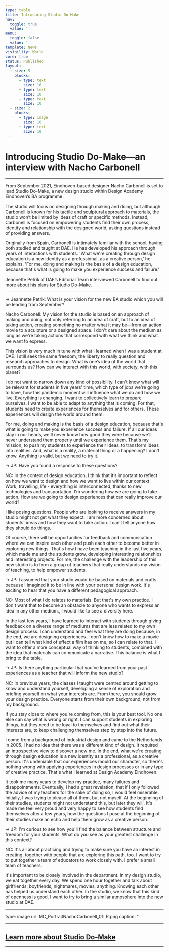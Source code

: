 ```yaml
---
type: table
title: Introducing Studio Do-Make
nav:
  toggle: true
  value: ''
menu:
  toggle: false
  value: ''
template: News
visibility: World
core: true
status: Published
layout:
  - size: 5
    blocks:
      - type: text
        size: 10
      - type: text
        size: 10
      - type: text
        size: 10
  - size: 2
    blocks:
      - type: image
        size: 10
      - type: text
        size: 10
---
```


# Introducing Studio Do-Make—an interview with Nacho Carbonell

---

From September 2021, Eindhoven-based designer Nacho Carbonell is set to lead Studio Do-Make, a new design studio within Design Academy Eindhoven’s BA programme.   

The studio will focus on designing through making and doing, but although Carbonell is known for his tactile and sculptural approach to materials, the studio won’t be limited by ideas of craft or specific methods. Instead, Carbonell is focused on empowering students find their own process, identity and relationship with the designed world, asking questions instead of providing answers.  

Originally from Spain, Carbonell is intimately familiar with the school, having both studied and taught at DAE. He has developed his approach through years of interactions with students. 'What we're creating through design education is a new identity as a professional, as a creative person,' he explains. 'For me, doing and making is the basis of a design education, because that's what is going to make you experience success and failure.'

Jeannette Petrik of DAE’s Editorial Team interviewed Carbonell to find out more about his plans for Studio Do-Make.

---

→ Jeannette Petrik: What is your vision for the new BA studio which you will be leading from September? 

Nacho Carbonell: My vision for the studio is based on an approach of making and doing, not only referring to an idea of craft, but to an idea of taking action, creating something no matter what it may be—from an action movie to a sculpture or a designed space. I don't care about the medium as long as we're taking actions that correspond with what we think and what we want to express. 

This vision is very much in tune with what I learned when I was a student at DAE. I still seek the same freedom, the liberty to really question and research approaches to design. What is one’s idea of the world that surrounds us? How can we interact with this world, with society, with this planet? 

I do not want to narrow down any kind of possibility. I can't know what will be relevant for students in five years' time, which type of jobs we're going to have, how this pandemic moment will influence what we do and how we live. Everything is changing. I want to collectively learn to prepare ourselves. I want to be able to adapt to anything that is coming. For that, students need to create experiences for themselves and for others. These experiences will design the world around them.  

For me, doing and making is the basis of a design education, because that's what is going to make you experience success and failure. If all our ideas stay in our heads, we'll never know how good they were because we'll never understand them properly until we experience them. That's my mission, to push my students to experience their ideas, to transform ideas into realities. And, what is a reality, a material thing or a happening? I don't know. Anything is valid, but we need to try it. 

→ JP: Have you found a response to these questions? 

NC: In the context of design education, I think that it’s important to reflect on how we want to design and how we want to live within our context. Work, travelling, life - everything is interconnected, thanks to new technologies and transportation. I'm wondering how we are going to take action. How are we going to design experiences that can really improve our world? 

I like posing questions. People who are looking to receive answers in my studio might not get what they expect. I am more concerned about students' ideas and how they want to take action. I can’t tell anyone how they should do things.  

Of course, there will be opportunities for feedback and communication where we can inspire each other and push each other to become better in exploring new things. That's how I have been teaching in the last five years, which made me and the students grow, developing interesting relationships and interesting projects. For me, the challenge with the leadership of this new studio is to form a group of teachers that really understands my vision of teaching, to help empower students. 

→ JP: I assumed that your studio would be based on materials and crafts because I imagined it to be in line with your personal design work. It's exciting to hear that you have a different pedagogical approach. 

NC: Most of what I do relates to materials. But that's my own practice. I don't want that to become an obstacle to anyone who wants to express an idea in any other medium., I would like to see a diversity here.  

In the last few years, I have learned to interact with students through giving feedback on a diverse range of mediums that are less related to my own design process. I can understand and feel what they are doing because, in the end, we are designing experiences. I don't know how to make a movie but I can tell what kind of effect a film has on me, so I can relate to that.  I want to offer a more conceptual way of thinking to students, combined with the idea that materials can communicate a narrative. This balance is what I bring to the table. 

→ JP: Is there anything particular that you've learned from your past experiences as a teacher that will inform the new studio? 

NC: In previous years, the classes I taught were centred around getting to know and understand yourself, developing a sense of exploration and briefing yourself on what your interests are. From there, you should grow your design practice. Everyone starts from their own background, not from my background.  

If you stay close to where you're coming from, this is your best tool. No one else can say what is wrong or right. I can support students in exploring things, but they need to be loyal to themselves and find out what their interests are, to keep challenging themselves step by step into the future. 

I come from a background of industrial design and came to the Netherlands in 2005. I had no idea that there was a different kind of design. It required an introspective view to discover a new me. In the end, what we're creating through design education is a new identity as a professional, as a creative person. It's undeniable that our experiences mould our character, so there's nothing wrong with applying experiences in design processes or in any type of creative practice. That's what I learned at Design Academy Eindhoven.  

It took me many years to develop my practice, many failures and disappointments. Eventually, I had a great revelation, that if I only followed the advice of my teachers for the sake of doing so, I would feel miserable. Initially, I was trying to please all of them, but not myself. At the beginning of their studies, students might not understand this, but later they will. It's made me feel very proud and very happy to see how students find themselves after a few years, how the questions I pose at the beginning of their studies make an echo and help them grow as a creative person.  

→ JP: I'm curious to see how you'll find the balance between structure and freedom for your students. What do you see as your greatest challenge in this context? 

NC: It's all about practicing and trying to make sure you have an interest in creating, together with people that are exploring this path, too. I want to try to put together a team of educators to work closely with. I prefer a small team of teachers. 

It's important to be closely involved in the department. In my design studio, we eat together every day. We spend one hour together and talk about girlfriends, boyfriends, nightmares, movies, anything. Knowing each other has helped us understand each other. In the studio, we know that this kind of openness is good. I want to try to bring a similar atmosphere into the new studio at DAE.

---

type: image
url: MC_PortraitNachoCarbonell_01LR.png
caption: ''

---

## [Learn more about Studio Do-Make](https://designacademy.nl/p/preview/study-at-dae/bachelors/studios/studio-do-make)

---
